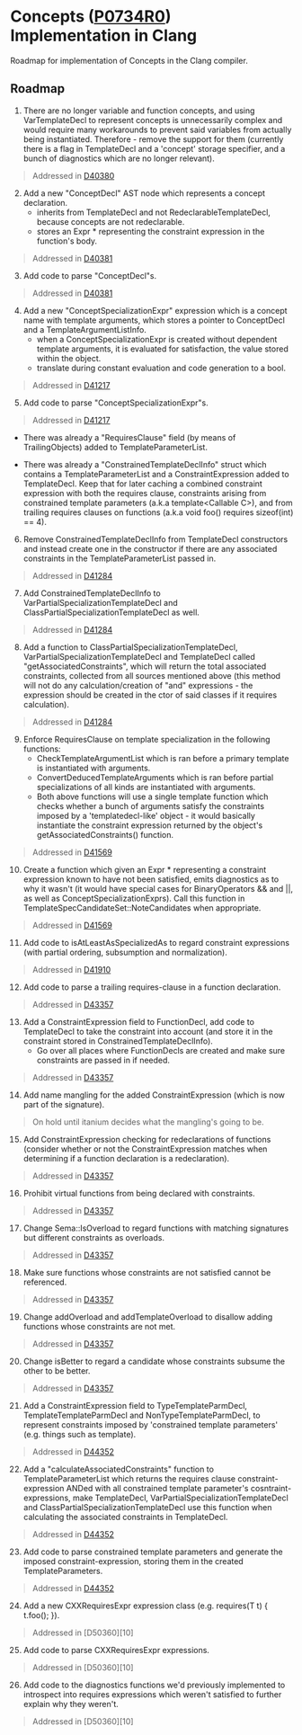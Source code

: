 # Concepts ([P0734R0][1]) Implementation in Clang
Roadmap for implementation of Concepts in the Clang compiler.

## Roadmap

1. There are no longer variable and function concepts, and using VarTemplateDecl to represent concepts is unnecessarily complex and would require many workarounds to prevent said variables from actually being instantiated.
   Therefore - remove the support for them (currently there is a flag in TemplateDecl and a 'concept' storage specifier, and a bunch of diagnostics which are no longer relevant).
> Addressed in [D40380][2]
   
2. Add a new "ConceptDecl" AST node which represents a concept declaration.
    - inherits from TemplateDecl and not RedeclarableTemplateDecl, because concepts are not redeclarable.
    - stores an Expr \* representing the constraint expression in the function's body.
> Addressed in [D40381][3]
   
3. Add code to parse "ConceptDecl"s.
> Addressed in [D40381][3]

4. Add a new "ConceptSpecializationExpr" expression which is a concept name with template arguments, which stores a pointer to ConceptDecl and a TemplateArgumentListInfo.
    - when a ConceptSpecializationExpr is created without dependent template arguments, it is evaluated for satisfaction, the value stored within the object.
    - translate during constant evaluation and code generation to a bool.
> Addressed in [D41217][4]
    
5. Add code to parse "ConceptSpecializationExpr"s.
> Addressed in [D41217][4]

-  There was already a "RequiresClause" field (by means of TrailingObjects) added to TemplateParameterList.
   
-  There was already a "ConstrainedTemplateDeclInfo" struct which contains a TemplateParameterList and a ConstraintExpression added to TemplateDecl. 
   Keep that for later caching a combined constraint expression with both the requires clause, constraints arising from constrained template parameters (a.k.a template\<Callable C\>), and from trailing requires clauses on functions (a.k.a void foo() requires sizeof(int) == 4). 
   
6. Remove ConstrainedTemplateDeclInfo from TemplateDecl constructors and instead create one in the constructor if there are any associated constraints in the TemplateParameterList passed in.
> Addressed in [D41284][5]

7. Add ConstrainedTemplateDeclInfo to VarPartialSpecializationTemplateDecl and ClassPartialSpecializationTemplateDecl as well.
> Addressed in [D41284][5]

8. Add a function to ClassPartialSpecializationTemplateDecl, VarPartialSpecializationTemplateDecl and TemplateDecl called 
   "getAssociatedConstraints", which will return the total associated constraints, collected from all sources mentioned above (this method will not do any calculation/creation of "and" expressions - the expression should be created in the ctor of said classes if it requires calculation).
> Addressed in [D41284][5]

9. Enforce RequiresClause on template specialization in the following functions: 
    - CheckTemplateArgumentList which is ran before a primary template is instantiated with arguments.
    - ConvertDeducedTemplateArguments which is ran before partial specializations of all kinds are instantiated with arguments.
    - Both above functions will use a single template function which checks whether a bunch of arguments satisfy the constraints imposed by a 'templatedecl-like' object - it would basically instantiate the constraint expression returned by the object's getAssociatedConstraints() function.
> Addressed in [D41569][6]
  
10. Create a function which given an Expr \* representing a constraint expression known to have not been satisfied, emits diagnostics as to why it wasn't (it would have special cases for BinaryOperators && and ||, as well as ConceptSpecializationExprs).
    Call this function in TemplateSpecCandidateSet::NoteCandidates when appropriate.
> Addressed in [D41569][6]
  
11. Add code to isAtLeastAsSpecializedAs to regard constraint expressions (with partial ordering, subsumption and normalization).
> Addressed in [D41910][7]

12. Add code to parse a trailing requires-clause in a function declaration.
> Addressed in [D43357][8]

13. Add a ConstraintExpression field to FunctionDecl, add code to TemplateDecl to take the constraint into account (and store it in the constraint stored in ConstrainedTemplateDeclInfo).
    - Go over all places where FunctionDecls are created and make sure constraints are passed in if needed.
> Addressed in [D43357][8]
  
14. Add name mangling for the added ConstraintExpression (which is now part of the signature).
> On hold until itanium decides what the mangling's going to be.

15. Add ConstraintExpression checking for redeclarations of functions (consider whether or not the ConstraintExpression matches when determining if a function declaration is a redeclaration).
> Addressed in [D43357][8]
 
16. Prohibit virtual functions from being declared with constraints.
> Addressed in [D43357][8]

17. Change Sema::IsOverload to regard functions with matching signatures but different constraints as overloads.
> Addressed in [D43357][8]

18. Make sure functions whose constraints are not satisfied cannot be referenced.
> Addressed in [D43357][8]

19. Change addOverload and addTemplateOverload to disallow adding functions whose constraints are not met.
> Addressed in [D43357][8]

20. Change isBetter to regard a candidate whose constraints subsume the other to be better.
> Addressed in [D43357][8]

21. Add a ConstraintExpression field to TypeTemplateParmDecl, TemplateTemplateParmDecl and NonTypeTemplateParmDecl, to represent constraints imposed by 'constrained template parameters' (e.g. things such as template<Callable C>).
> Addressed in [D44352][9]

22. Add a "calculateAssociatedConstraints" function to TemplateParameterList  which returns the requires clause constraint-expression ANDed with all constrained template parameter's cosntraint-expressions, make TemplateDecl, VarPartialSpecializationTemplateDecl and     ClassPartialSpecializationTemplateDecl use this function when calculating the associated constraints in TemplateDecl.
> Addressed in [D44352][9]

23. Add code to parse constrained template parameters and generate the imposed constraint-expression, storing them in the created 
    TemplateParameters.
> Addressed in [D44352][9]

24. Add a new CXXRequiresExpr expression class (e.g. requires(T t) { t.foo(); }).
> Addressed in [D50360][10]

25. Add code to parse CXXRequiresExpr expressions.
> Addressed in [D50360][10]

26. Add code to the diagnostics functions we'd previously implemented to introspect into requires expressions which weren't satisfied to further explain why they weren't.
> Addressed in [D50360][10]

[1]: http://www.open-std.org/jtc1/sc22/wg21/docs/papers/2017/p0734r0.pdf
[2]: https://reviews.llvm.org/D40380
[3]: https://reviews.llvm.org/D40381
[4]: https://reviews.llvm.org/D41217
[5]: https://reviews.llvm.org/D41284
[6]: https://reviews.llvm.org/D41569
[7]: https://reviews.llvm.org/D41910
[8]: https://reviews.llvm.org/D43357
[9]: https://reviews.llvm.org/D44352
[9]: https://reviews.llvm.org/D50360
